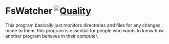 # FsWatcher [![Quality](https://app.codacy.com/project/badge/Grade/6b31c1fcaa3543cd96d1027750da9461)](https://www.codacy.com/manual/dentolos19/FsWatcher?utm_source=github.com&amp;utm_medium=referral&amp;utm_content=dentolos19/FsWatcher&amp;utm_campaign=Badge_Grade)

This program basically just monitors directories and files for any changes made to them, this program is essential for people who wants to know how another program behaves in their computer.